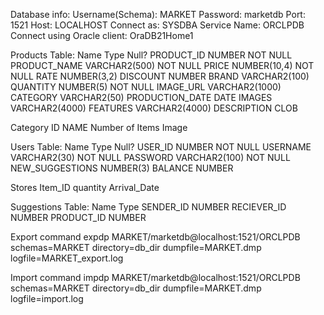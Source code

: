 Database info:
   Username(Schema): MARKET
   Password: marketdb
   Port: 1521
   Host: LOCALHOST
   Connect as: SYSDBA
   Service Name: ORCLPDB
   Connect using Oracle client: OraDB21Home1


Products Table:
   Name	      	   Type           Null?
   PRODUCT_ID		   NUMBER         NOT NULL
   PRODUCT_NAME	   VARCHAR2(500)  NOT NULL
   PRICE	            NUMBER(10,4)   NOT NULL
   RATE		         NUMBER(3,2)
   DISCOUNT		      NUMBER
   BRAND		         VARCHAR2(100)
   QUANTITY	         NUMBER(5)      NOT NULL
   IMAGE_URL		   VARCHAR2(1000)
   CATEGORY		      VARCHAR2(50)
   PRODUCTION_DATE	DATE
   IMAGES		      VARCHAR2(4000)
   FEATURES		      VARCHAR2(4000)
   DESCRIPTION		   CLOB

Category
   ID
   NAME
   Number of Items
   Image

Users Table:
   Name	   	      Type           Null?
   USER_ID		      NUMBER         NOT NULL
   USERNAME	         VARCHAR2(30)   NOT NULL
   PASSWORD	         VARCHAR2(100)  NOT NULL
   NEW_SUGGESTIONS   NUMBER(3)
   BALANCE		      NUMBER


Stores
   Item_ID
   quantity
   Arrival_Date

Suggestions Table:
   Name	   	   Type
   SENDER_ID	   NUMBER
   RECIEVER_ID	   NUMBER
   PRODUCT_ID	   NUMBER




Export command
expdp MARKET/marketdb@localhost:1521/ORCLPDB schemas=MARKET directory=db_dir dumpfile=MARKET.dmp logfile=MARKET_export.log

Import command
impdp MARKET/marketdb@localhost:1521/ORCLPDB schemas=MARKET directory=db_dir dumpfile=MARKET.dmp logfile=import.log